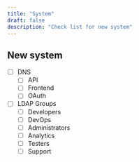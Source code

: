 ```yaml
---
title: "System"
draft: false
description: "Check list for new system"
---
```


## New system

- [ ] DNS
    - [ ] API
    - [ ] Frontend
    - [ ] OAuth
- [ ] LDAP Groups
    - [ ] Developers
    - [ ] DevOps
    - [ ] Administrators
    - [ ] Analytics
    - [ ] Testers
    - [ ] Support